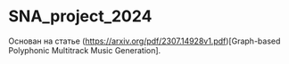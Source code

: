 # SNA_project_2024
Основан на статье (https://arxiv.org/pdf/2307.14928v1.pdf)[Graph-based Polyphonic Multitrack Music Generation].
